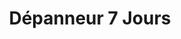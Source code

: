 ---
title: "Dépanneur 7 Jours"
url: /montreal/depanneur-7-jours-rue-sainte-catherine-est/
shop: convenience
---
